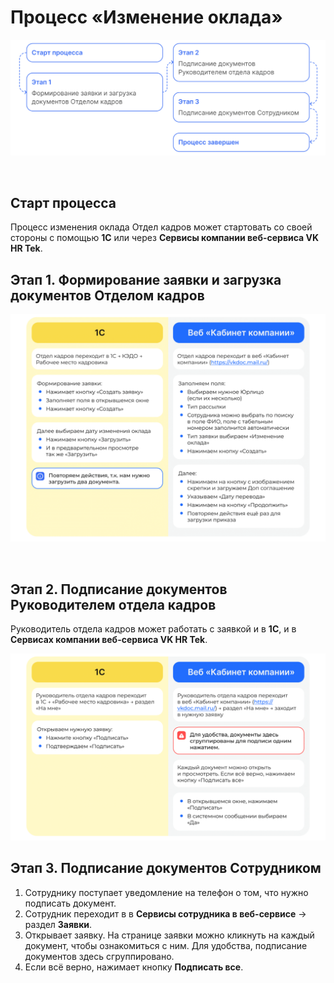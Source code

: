 # Процесс «Изменение оклада»

![](./assets/1.png)

<br>

## Старт процесса

Процесс изменения оклада Отдел кадров может стартовать со своей стороны с помощью **1С** или через **Сервисы компании веб-сервиса VK HR Tek**.

## Этап 1. Формирование заявки и загрузка документов Отделом кадров

![](./assets/2.png)

<br>

## Этап 2. Подписание документов Руководителем отдела кадров

Руководитель отдела кадров может работать с заявкой и в **1С**, и в **Сервисах компании веб-сервиса VK HR Tek**.

![](./assets/3.png)

## Этап 3. Подписание документов Сотрудником

1. Сотруднику поступает уведомление на телефон о том, что нужно подписать документ.
2. Сотрудник переходит в в **Сервисы сотрудника в веб-сервисе** → раздел **Заявки**.
3. Открывает заявку. На странице заявки можно кликнуть на каждый документ, чтобы ознакомиться с ним. Для удобства, подписание документов здесь сгруппировано.
4. Если всё верно, нажимает кнопку **Подписать все**.